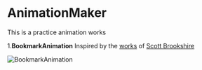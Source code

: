 # AnimationMaker

This is a practice animation works 

1.**BookmarkAnimation**
Inspired by the [works](https://dribbble.com/shots/2908637-Bookmark-Animation) of [Scott Brookshire](https://dribbble.com/scottbrookshire)

![BookmarkAnimation](https://d13yacurqjgara.cloudfront.net/users/767222/screenshots/2908637/scott-brookshire-bookmark-animation.gif)

